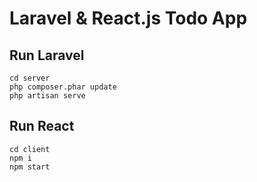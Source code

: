# Laravel & React.js Todo App

## Run Laravel
```shellscript
cd server
php composer.phar update
php artisan serve
```

## Run React
```shellscript
cd client
npm i
npm start
```
